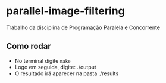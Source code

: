 # parallel-image-filtering
Trabalho da disciplina de Programação Paralela e Concorrente

## Como rodar
 - No terminal digite `make`
 - Logo em seguida, digite: ./output
 - O resultado irá aparecer na pasta ./results
